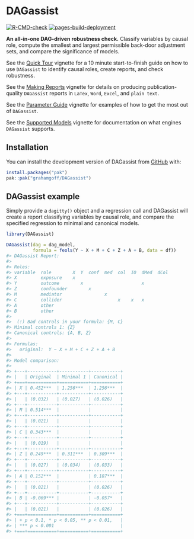 
<!-- README.md is generated from README.Rmd. Please edit that file -->

# DAGassist

<!-- badges: start -->

[![R-CMD-check](https://github.com/grahamgoff/DAGassist/actions/workflows/R-CMD-check.yaml/badge.svg)](https://github.com/grahamgoff/DAGassist/actions/workflows/R-CMD-check.yaml)
[![pages-build-deployment](https://github.com/grahamgoff/DAGassist/actions/workflows/pages/pages-build-deployment/badge.svg)](https://github.com/grahamgoff/DAGassist/actions/workflows/pages/pages-build-deployment)
<!-- badges: end -->

**An all-in-one DAG-driven robustness check.** Classify variables by
causal role, compute the smallest and largest permissible back-door
adjustment sets, and compare the significance of models.

See the [Quick
Tour](https://grahamgoff.github.io/DAGassist/articles/quick-tour.html)
vignette for a 10 minute start-to-finish guide on how to use `DAGassist`
to identify causal roles, create reports, and check robustness.

See the [Making
Reports](https://grahamgoff.github.io/DAGassist/articles/making-reports.html)
vignette for details on producing publication-quality `DAGassist`
reports in `LaTex`, `Word`, `Excel`, and `plain text`.

See the [Parameter
Guide](https://grahamgoff.github.io/DAGassist/articles/get-started.html)
vignette for examples of how to get the most out of `DAGassist`.

See the [Supported
Models](https://grahamgoff.github.io/DAGassist/articles/compatability.html)
vignette for documentation on what engines `DAGassist` supports.

## Installation

You can install the development version of DAGassist from
[GitHub](https://github.com/grahamgoff/DAGassist) with:

``` r
install.packages("pak")
pak::pak("grahamgoff/DAGassist")
```

## DAGassist example

Simply provide a `dagitty()` object and a regression call and DAGassist
will create a report classifying variables by causal role, and compare
the specified regression to minimal and canonical models.

``` r
library(DAGassist) 

DAGassist(dag = dag_model, 
          formula = feols(Y ~ X + M + C + Z + A + B, data = df))
#> DAGassist Report: 
#> 
#> Roles:
#> variable  role        X  Y  conf  med  col  IO  dMed  dCol
#> X         exposure    x                                   
#> Y         outcome        x                      x         
#> Z         confounder        x                             
#> M         mediator                x                       
#> C         collider                     x    x   x         
#> A         other                                           
#> B         other                                           
#> 
#>  (!) Bad controls in your formula: {M, C}
#> Minimal controls 1: {Z}
#> Canonical controls: {A, B, Z}
#> 
#> Formulas:
#>   original:  Y ~ X + M + C + Z + A + B
#> 
#> Model comparison:
#> 
#> +---+-----------+-----------+-----------+
#> |   | Original  | Minimal 1 | Canonical |
#> +===+===========+===========+===========+
#> | X | 0.452***  | 1.256***  | 1.256***  |
#> +---+-----------+-----------+-----------+
#> |   | (0.032)   | (0.027)   | (0.026)   |
#> +---+-----------+-----------+-----------+
#> | M | 0.514***  |           |           |
#> +---+-----------+-----------+-----------+
#> |   | (0.021)   |           |           |
#> +---+-----------+-----------+-----------+
#> | C | 0.343***  |           |           |
#> +---+-----------+-----------+-----------+
#> |   | (0.019)   |           |           |
#> +---+-----------+-----------+-----------+
#> | Z | 0.249***  | 0.311***  | 0.309***  |
#> +---+-----------+-----------+-----------+
#> |   | (0.027)   | (0.034)   | (0.033)   |
#> +---+-----------+-----------+-----------+
#> | A | 0.152***  |           | 0.187***  |
#> +---+-----------+-----------+-----------+
#> |   | (0.021)   |           | (0.026)   |
#> +---+-----------+-----------+-----------+
#> | B | -0.069*** |           | -0.057*   |
#> +---+-----------+-----------+-----------+
#> |   | (0.021)   |           | (0.026)   |
#> +===+===========+===========+===========+
#> | + p < 0.1, * p < 0.05, ** p < 0.01,   |
#> | *** p < 0.001                         |
#> +===+===========+===========+===========+
```
